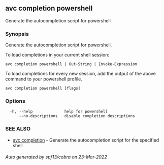 ## avc completion powershell

Generate the autocompletion script for powershell

### Synopsis

Generate the autocompletion script for powershell.

To load completions in your current shell session:

	avc completion powershell | Out-String | Invoke-Expression

To load completions for every new session, add the output of the above command
to your powershell profile.


```
avc completion powershell [flags]
```

### Options

```
  -h, --help              help for powershell
      --no-descriptions   disable completion descriptions
```

### SEE ALSO

* [avc completion](avc_completion.md)	 - Generate the autocompletion script for the specified shell

###### Auto generated by spf13/cobra on 23-Mar-2022
